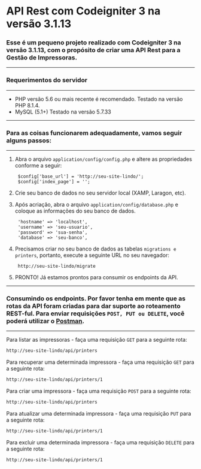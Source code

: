 
# API Rest com Codeigniter 3 na versão 3.1.13

### Esse é um pequeno projeto realizado com Codeigniter 3 na versão 3.1.13, com o propósito de criar uma API Rest para a Gestão de Impressoras.

*******************
### Requerimentos do servidor
*******************

- PHP versão 5.6 ou mais recente é recomendado. Testado na versão PHP 8.1.4.
- MySQL (5.1+) Testado na versão 5.7.33


*********
### Para as coisas funcionarem adequadamente, vamos seguir alguns passos:
*********

1. Abra o arquivo ```application/config/config.php``` e altere as propriedades conforme a seguir:

        
        $config['base_url'] = 'http://seu-site-lindo/';
        $config['index_page'] = '';
        

2. Crie seu banco de dados no seu servidor local (XAMP, Laragon, etc).

3. Após acriação, abra o arquivo ```application/config/database.php``` e coloque as informações do seu banco de dados.

        
        'hostname' => 'localhost',
        'username' => 'seu-usuario',  
        'password' => 'sua-senha',  
        'database' => 'seu-banco',  
        
        

4. Precisamos criar no seu banco de dados as tabelas ```migrations e printers```, portanto, execute a seguinte URL no seu navegador:

        http://seu-site-lindo/migrate
        

5. PRONTO! Já estamos prontos para consumir os endpoints da API.


*********
### Consumindo os endpoints. Por favor tenha em mente que as rotas da API foram criadas para dar suporte ao roteamento REST-ful. Para enviar requisições ```POST, PUT ou DELETE```, você poderá utilizar o [Postman](https://www.postman.com/downloads/).
*********


Para listar as impressoras - faça uma requisição ```GET``` para a seguinte rota:

```sh
http://seu-site-lindo/api/printers
```


Para recuperar uma determinada impressora - faça uma requisição ```GET``` para a seguinte rota:

```sh
http://seu-site-lindo/api/printers/1
```

Para criar uma impressora - faça uma requisição ```POST``` para a seguinte rota:

```sh
http://seu-site-lindo/api/printers
```

Para atualizar uma determinada impressora - faça uma requisição ```PUT``` para a seguinte rota:

```sh
http://seu-site-lindo/api/printers/1
```

Para excluir uma determinada impressora - faça uma requisição ```DELETE``` para a seguinte rota:

```sh
http://seu-site-lindo/api/printers/1
```

